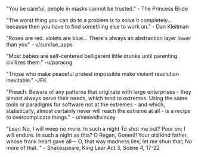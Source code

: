 "You be careful, people in masks cannot be trusted." - The Princess Bride

"The worst thing you can do to a problem is to solve it completely... because then you have to find something else to work on." - Dan Kleitman

"Roses are red. violets are blue... There's always an abstraction layer lower than you" - u/sunrise_apps

"Most babies are self-centered belligerent little drunks until parenting civilizes them." -u/paracog

"Those who make peaceful protest impossible make violent revolution inevitable." -JFK

"Preach. Beware of any patterns that originate with large enterprises - they almost always serve their needs, which tend to extremes. Using the same tools or paradigms for software not at the extremes - and which, statistically, almost certainly never will reach the extreme at all - is a recipe to overcomplicate things." - u/venividivincey


"Lear:
No, I will weep no more. In such a night
To shut me out? Pour on; I will endure.
In such a night as this? O Regan, Goneril!
Your old kind father, whose frank heart gave all—
O, that way madness lies; let me shun that;
No more of that. " - Shakespeare, King Lear Act 3, Scene 4, 17-22


